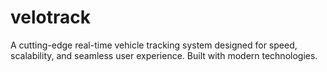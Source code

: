 # velotrack
A cutting-edge real-time vehicle tracking system designed for speed, scalability, and seamless user experience. Built with modern technologies.
